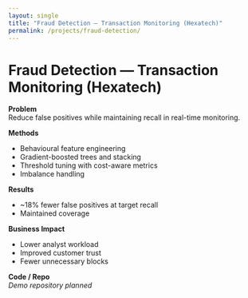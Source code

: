 ```yaml
---
layout: single
title: "Fraud Detection — Transaction Monitoring (Hexatech)"
permalink: /projects/fraud-detection/
---
```


# Fraud Detection — Transaction Monitoring (Hexatech)

**Problem**  
Reduce false positives while maintaining recall in real-time monitoring.

**Methods**
- Behavioural feature engineering
- Gradient-boosted trees and stacking
- Threshold tuning with cost-aware metrics
- Imbalance handling

**Results**
- ~18% fewer false positives at target recall
- Maintained coverage

**Business Impact**
- Lower analyst workload
- Improved customer trust
- Fewer unnecessary blocks

**Code / Repo**  
*Demo repository planned*

